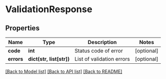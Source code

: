 # ValidationResponse

## Properties
Name | Type | Description | Notes
------------ | ------------- | ------------- | -------------
**code** | **int** | Status code of error | [optional] 
**errors** | **dict(str, list[str])** | List of validation errors | [optional] 

[[Back to Model list]](../README.md#documentation-for-models) [[Back to API list]](../README.md#documentation-for-api-endpoints) [[Back to README]](../README.md)

